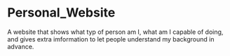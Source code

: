 # Personal_Website
 A website that shows what typ of person am I, what am I capable of doing, and gives extra imformation to let people understand my background in advance.
